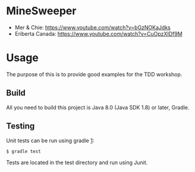 # MineSweeper

* Mer & Chie: https://www.youtube.com/watch?v=bGzNOKaJdks
* Eriberta Canada: https://www.youtube.com/watch?v=CuOpzXIDf9M

# Usage

The purpose of this is to provide good examples for the TDD workshop.

Build
-----

All you need to build this project is Java 8.0 (Java SDK 1.8) or later, Gradle.

Testing
-------

Unit tests can be run using gradle [1]:

    $ gradle test

[1]: http://gradle.org/

Tests are located in the test directory and run using Junit.
